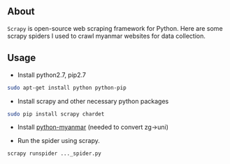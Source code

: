 ## About

`Scrapy` is open-source web scraping framework for Python. Here are
some scrapy spiders I used to crawl myanmar websites for data collection.

## Usage

* Install python2.7, pip2.7
```bash
sudo apt-get install python python-pip
```

* Install scrapy and other necessary python packages
```bash
sudo pip install scrapy chardet
```

* Install [python-myanmar](https://github.com/trhura/python-myanmar) (needed to convert zg->uni)

* Run the spider using scrapy.
```bash
scrapy runspider ..._spider.py
```
